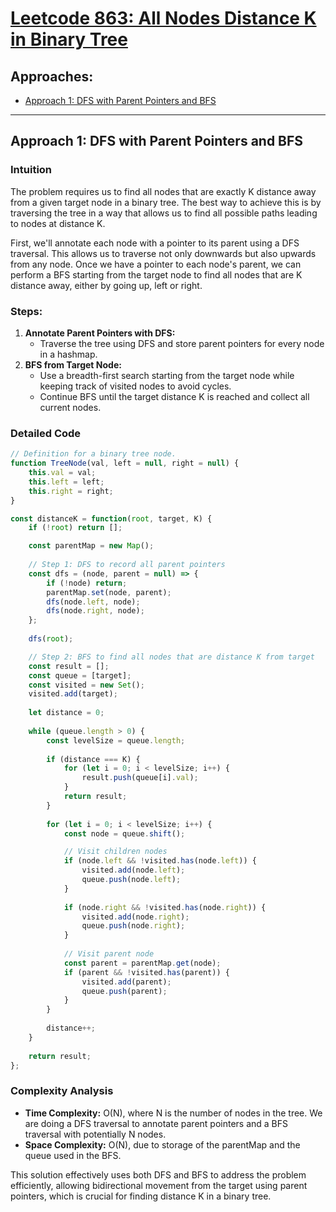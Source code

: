 # [Leetcode 863: All Nodes Distance K in Binary Tree](https://leetcode.com/problems/all-nodes-distance-k-in-binary-tree/)

## Approaches:
- [Approach 1: DFS with Parent Pointers and BFS](#approach-1-dfs-with-parent-pointers-and-bfs)

---

## Approach 1: DFS with Parent Pointers and BFS

### Intuition
The problem requires us to find all nodes that are exactly K distance away from a given target node in a binary tree. The best way to achieve this is by traversing the tree in a way that allows us to find all possible paths leading to nodes at distance K. 

First, we'll annotate each node with a pointer to its parent using a DFS traversal. This allows us to traverse not only downwards but also upwards from any node. Once we have a pointer to each node's parent, we can perform a BFS starting from the target node to find all nodes that are K distance away, either by going up, left or right.

### Steps:
1. **Annotate Parent Pointers with DFS:**
   - Traverse the tree using DFS and store parent pointers for every node in a hashmap.
2. **BFS from Target Node:**
   - Use a breadth-first search starting from the target node while keeping track of visited nodes to avoid cycles.
   - Continue BFS until the target distance K is reached and collect all current nodes.

### Detailed Code

```javascript
// Definition for a binary tree node.
function TreeNode(val, left = null, right = null) {
    this.val = val;
    this.left = left;
    this.right = right;
}

const distanceK = function(root, target, K) {
    if (!root) return [];

    const parentMap = new Map();
    
    // Step 1: DFS to record all parent pointers
    const dfs = (node, parent = null) => {
        if (!node) return;
        parentMap.set(node, parent);
        dfs(node.left, node);
        dfs(node.right, node);
    };
    
    dfs(root);

    // Step 2: BFS to find all nodes that are distance K from target
    const result = [];
    const queue = [target];
    const visited = new Set();
    visited.add(target);
    
    let distance = 0;
    
    while (queue.length > 0) {
        const levelSize = queue.length;
        
        if (distance === K) {
            for (let i = 0; i < levelSize; i++) {
                result.push(queue[i].val);
            }
            return result;
        }
        
        for (let i = 0; i < levelSize; i++) {
            const node = queue.shift();

            // Visit children nodes
            if (node.left && !visited.has(node.left)) {
                visited.add(node.left);
                queue.push(node.left);
            }
        
            if (node.right && !visited.has(node.right)) {
                visited.add(node.right);
                queue.push(node.right);
            }
        
            // Visit parent node
            const parent = parentMap.get(node);
            if (parent && !visited.has(parent)) {
                visited.add(parent);
                queue.push(parent);
            }
        }
        
        distance++;
    }
    
    return result;
};
```

### Complexity Analysis
- **Time Complexity:** O(N), where N is the number of nodes in the tree. We are doing a DFS traversal to annotate parent pointers and a BFS traversal with potentially N nodes.
- **Space Complexity:** O(N), due to storage of the parentMap and the queue used in the BFS.

This solution effectively uses both DFS and BFS to address the problem efficiently, allowing bidirectional movement from the target using parent pointers, which is crucial for finding distance K in a binary tree.

